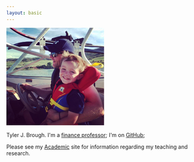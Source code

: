 ```yaml
---
layout: basic
---
```


<img src="/images/buddy.jpg" width=256 height=256 />

Tyler J. Brough. I'm a [finance professor][usu]; I'm on [GitHub];

Please see my [Academic] site for information regarding my teaching and research.


[usu]: https://huntsman.usu.edu/about/faculty?faculty-directory&memberID=5181
[GitHub]: https://github.com/broughtj
[Academic]: https://broughtj.github.io/Academic


